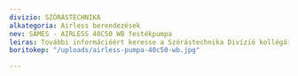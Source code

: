 ```yaml
---
divizio: SZÓRÁSTECHNIKA
alkategoria: Airless berendezések
nev: SAMES - AIRLESS 40C50 WB festékpumpa
leiras: További információért keresse a Szórástechnika Divízió kollégáit
boritokep: "/uploads/airless-pumpa-40c50-wb.jpg"

---
```

